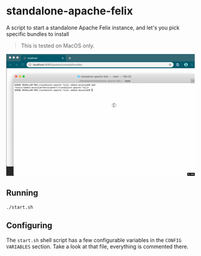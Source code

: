 # standalone-apache-felix
A script to start a standalone Apache Felix instance, and let's you pick specific bundles to install

> This is tested on MacOS only.

![Demo](doc/demo.gif)


## Running

```
./start.sh
```

## Configuring

The `start.sh` shell script has a few configurable variables in the `CONFIG VARIABLES` section.
Take a look at that file, everything is commented there.